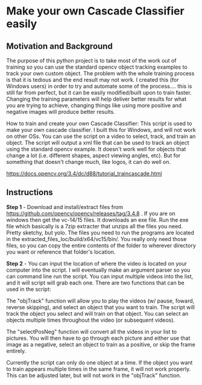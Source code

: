 # Make your own Cascade Classifier easily
## Motivation and Background 
The purpose of this python project is to take most of the work out of training so you can use the standard opencv object tracking
examples to track your own custom object. The problem with the whole training process is that it is tedious and the end result may
not work. I created this (for Windows users) in order to try and automate some of the process.... this is still far from perfect, but
it can be easily modified/built upon to train faster. Changing the training parameters will help deliver better results for what you 
are trying to achieve, changing things like using more positive and negative images will produce better results. 

How to train and create your own Cascade Classifier: This script is used to make your own cascade classifier. I built this for Windows, and will not work on other OSs. You can use the script on a video to select, track, and train an object. The script will output a xml file that can be used to track an object using the standard opencv example. It doesn't work well for objects that change a lot (i.e. different shapes, aspect viewing angles, etc). But for something that doesn't change much, like logos, it can do well on. 

https://docs.opencv.org/3.4/dc/d88/tutorial_traincascade.html

## Instructions
__Step 1__ -
Download and install/extract files from https://github.com/opencv/opencv/releases/tag/3.4.8 . If you are on windows then get the 
vc-14/15 files. It downloads an exe file. Run the exe file which basically is a 7zip extracter that unzips all the files you need.
Pretty sketchy, but yolo. The files you need to run the programs are located in the extracted_files_loc/build/x64/vc15/bin/. You really only need those files, so you can copy the entire contents of the folder to wherever directory you want or reference that
folder's location. 

__Step 2__ - 
You can input the location of where the video is located on your computer into the script. I will eventually make an argument parser so you can command line run the script. You can input multiple videos into the list, and it will script will grab each one. There are two functions that can be used in the script:

The "objTrack" function will allow you to play the videos (w/ pause, foward, reverse skipping), and select an object that you want to train. The script will track the object you select and will train on that object. You can select an objects multiple times throughout the video (or subsequent videos).

The "selectPosNeg" function will convert all the videos in your list to pictures. You will then have to go through each picture and either use that image as a negative, select an object to train as a positive, or skip the frame entirely. 

Currently the script can only do one object at a time. If the object you want to train appears multiple times in the same frame, it will not work properly. This can be adjusted later, but will not work in the "objTrack" function.


